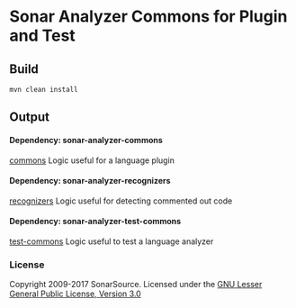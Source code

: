 # Sonar Analyzer Commons for Plugin and Test

## Build
```
mvn clean install
```

## Output

#### Dependency: sonar-analyzer-commons
[commons](commons) Logic useful for a language plugin

#### Dependency: sonar-analyzer-recognizers
[recognizers](recognizers) Logic useful for detecting commented out code

#### Dependency: sonar-analyzer-test-commons
[test-commons](test-commons) Logic useful to test a language analyzer

### License
Copyright 2009-2017 SonarSource.
Licensed under the [GNU Lesser General Public License, Version 3.0](http://www.gnu.org/licenses/lgpl.txt)
